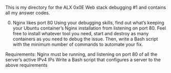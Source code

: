 This is my directory for the ALX 0x0E Web stack debugging #1 and contains all my answer codes.

0. Nginx likes port 80
Using your debugging skills, find out what’s keeping your Ubuntu container’s Nginx installation from listening on port 80. Feel free to install whatever tool you need, start and destroy as many containers as you need to debug the issue. Then, write a Bash script with the minimum number of commands to automate your fix.

Requirements:
	Nginx must be running, and listening on port 80 of all the server’s active IPv4 IPs
	Write a Bash script that configures a server to the above requirements
